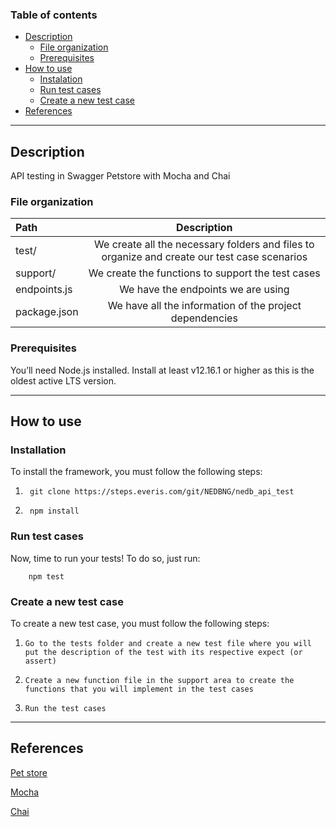 ### Table of contents

- [Description](#description)
    - [File organization](#fileOrganization)
    - [Prerequisites](#prerequisites)
- [How to use](#how-to-use)
    - [Instalation](#instalation)
    - [Run test cases](#runTest)
    - [Create a new test case](#createNewTest)
- [References](#references)
---
## Description

API testing in Swagger Petstore with Mocha and Chai

### File organization

 | Path | Description |
| :--- | :---: |
|test/ | We create all the necessary folders and files to organize and create our test case scenarios |
|support/ | We create the functions to support the test cases |
|endpoints.js | We have the endpoints we are using |
|package.json | We have all the information of the project dependencies |

### Prerequisites

You’ll need Node.js installed. Install at least v12.16.1 or higher as this is the oldest active LTS version.

--- 

## How to use 

### Installation
To install the framework, you must follow the following steps:   

1. ``` 
    git clone https://steps.everis.com/git/NEDBNG/nedb_api_test
2. ```
    npm install
### Run test cases 

Now, time to run your tests!
To do so, just run:
```
    npm test
```

### Create a new test case

To create a new test case, you must follow the following steps:

1. ```
   Go to the tests folder and create a new test file where you will put the description of the test with its respective expect (or assert) 
2. ```
   Create a new function file in the support area to create the functions that you will implement in the test cases
3. ```
   Run the test cases
---
## References

[Pet store](https://petstore.swagger.io/)

[Mocha](https://mochajs.org/)

[Chai](https://www.chaijs.com/)
